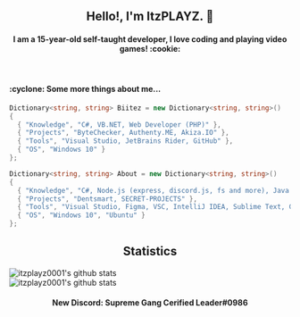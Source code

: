 <h2 align="center">Hello!, I'm ItzPLAYZ. 👋</h2>

<h4 align="center">I am a 15-year-old self-taught developer, I love coding and playing video games! :cookie:</h4>
<br>

<h4>:cyclone: Some more things about me...</h4>

```csharp
Dictionary<string, string> Biitez = new Dictionary<string, string>()
{
  { "Knowledge", "C#, VB.NET, Web Developer (PHP)" },
  { "Projects", "ByteChecker, Authenty.ME, Akiza.IO" },
  { "Tools", "Visual Studio, JetBrains Rider, GitHub" },
  { "OS", "Windows 10" }
};
```

```csharp
Dictionary<string, string> About = new Dictionary<string, string>()
{
  { "Knowledge", "C#, Node.js (express, discord.js, fs and more), Java (Mobile Development), HTML, CSS" },
  { "Projects", "Dentsmart, SECRET-PROJECTS" },
  { "Tools", "Visual Studio, Figma, VSC, IntelliJ IDEA, Sublime Text, GitHub" }, // also... STACKOVERFLOW!
  { "OS", "Windows 10", "Ubuntu" }
};
```


<h2 align="center">Statistics</h2>

![itzplayz0001's github stats](https://github-readme-stats.vercel.app/api?username=itzplayz0001&show_icons=false&theme=radical)
<br>
![itzplayz0001's github stats](https://github-readme-stats.vercel.app/api/top-langs/?username=itzplayz0001&layout=compact&theme=radical) 

<h4 align="center"> New Discord: Supreme Gang Cerified Leader#0986</h4>
